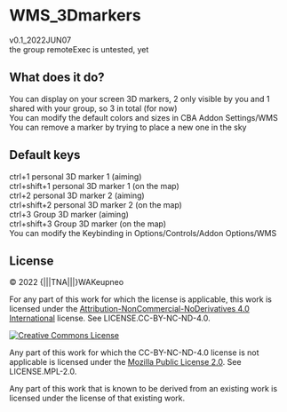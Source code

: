 # WMS_3Dmarkers
v0.1_2022JUN07<br/>
the group remoteExec is untested, yet<br/>

## What does it do?
You can display on your screen 3D markers, 2 only visible by you and 1 shared with your group, so 3 in total (for now)<br/>
You can modify the default colors and sizes in CBA Addon Settings/WMS<br/>
You can remove a marker by trying to place a new one in the sky<br/>

## Default keys
ctrl+1 personal 3D marker 1 (aiming)<br/>
ctrl+shift+1 personal 3D marker 1 (on the map)<br/>
ctrl+2 personal 3D marker 2 (aiming)<br/>
ctrl+shift+2 personal 3D marker 2 (on the map)<br/>
ctrl+3 Group 3D marker (aiming)<br/>
ctrl+shift+3  Group 3D marker (on the map)<br/>
You can modify the Keybinding in Options/Controls/Addon Options/WMS<br/>

## License

&copy; 2022 {|||TNA|||}WAKeupneo

For any part of this work for which the license is applicable, this work is licensed under the [Attribution-NonCommercial-NoDerivatives 4.0 International](http://creativecommons.org/licenses/by-nc-nd/4.0/) license. See LICENSE.CC-BY-NC-ND-4.0.

<a rel="license" href="http://creativecommons.org/licenses/by-nc-nd/4.0/"><img alt="Creative Commons License" style="border-width:0" src="https://i.creativecommons.org/l/by-nc-nd/4.0/88x31.png" /></a>

Any part of this work for which the CC-BY-NC-ND-4.0 license is not applicable is licensed under the [Mozilla Public License 2.0](https://www.mozilla.org/en-US/MPL/2.0/). See LICENSE.MPL-2.0.

Any part of this work that is known to be derived from an existing work is licensed under the license of that existing work.
